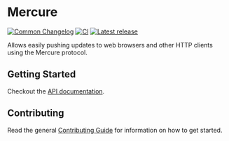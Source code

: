 # Mercure

[![Common Changelog](https://common-changelog.org/badge.svg)](https://common-changelog.org)
[![CI](https://github.com/athena-framework/athena/workflows/CI/badge.svg)](https://github.com/athena-framework/athena/actions/workflows/ci.yml)
[![Latest release](https://img.shields.io/github/release/athena-framework/mercure.svg)](https://github.com/athena-framework/mercure/releases)

Allows easily pushing updates to web browsers and other HTTP clients using the Mercure protocol.

## Getting Started

Checkout the [API documentation](https://athenaframework.org/Mercure).

## Contributing

Read the general [Contributing Guide](./CONTRIBUTING.md) for information on how to get started.
